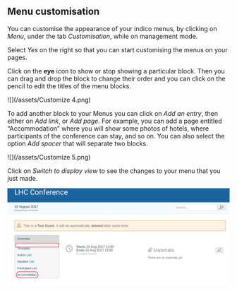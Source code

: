 ## Menu customisation

You can customise the appearance of your indico menus, by clicking on _Menu_, under the tab _Customisation_, while on management mode.

Select _Yes_ on the right so that you can start customising the menus on your pages.

Click on the **eye** icon to show or stop showing a particular
block. Then you can drag and drop the block to change their order and you can click on the pencil to edit the titles of the menu blocks.

![](/assets/Customize 4.png)

To add another block to your Menus you can click on _Add an entry_, then either on _Add link_, or _Add page_.
For example, you can add a page entitled “Accommodation” where you will show some photos of hotels, where participants of the conference can stay, and so on.
You can also select the option _Add spacer_ that will separate two blocks.

![](/assets/Customize 5.png)

Click on _Switch to display view_ to see the changes to your menu that you just made.

![](/assets/conference_menus.png)